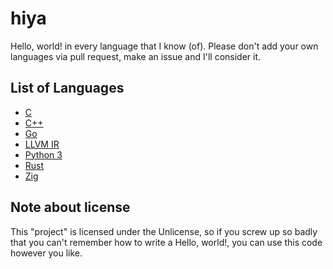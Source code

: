 # hiya

Hello, world! in every language that I know (of). Please don't add your own languages via pull request, make an issue and I'll consider it.

## List of Languages

- [C](c/c.c)
- [C++](c/cplusplus.cpp)
- [Go](g/golang.go)
- [LLVM IR](l/llvmir.ll)
- [Python 3](p/python.py)
- [Rust](r/rust.rs)
- [Zig](z/zig.zig)

## Note about license

This "project" is licensed under the Unlicense, so if you screw up so badly that you can't remember how to write a Hello, world!, you can use this code however you like.
